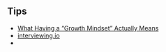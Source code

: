 ## Tips
<ul>
  <li><a href="https://hbr.org/2016/01/what-having-a-growth-mindset-actually-means">What Having a “Growth Mindset” Actually Means</a></li>
  <li><a href="https://interviewing.io/">interviewing.io</a></li>
  <li><a href="https://leetcode.com/>leetcode.com</a></li>
</ul>
